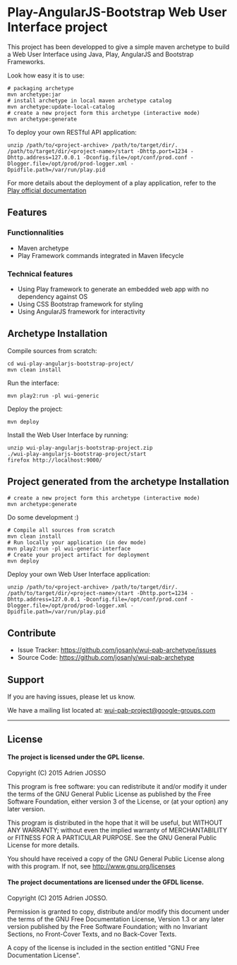 # Play-AngularJS-Bootstrap Web User Interface project

This project has been developped to give a simple maven archetype to build a Web User Interface using Java, Play, AngularJS and Bootstrap Frameworks.

Look how easy it is to use:

    # packaging archetype
    mvn archetype:jar 
    # install archetype in local maven archetype catalog
    mvn archetype:update-local-catalog 
    # create a new project form this archetype (interactive mode)
    mvn archetype:generate 

To deploy your own RESTful API application:

    unzip /path/to/<project-archive> /path/to/target/dir/.
    /path/to/target/dir/<project-name>/start -Dhttp.port=1234 -Dhttp.address=127.0.0.1 -Dconfig.file=/opt/conf/prod.conf -Dlogger.file=/opt/prod/prod-logger.xml -Dpidfile.path=/var/run/play.pid

For more details about the deployment of a play application, refer to the [Play official documentation](https://www.playframework.com/documentation/2.1.x/ProductionConfiguration)

## Features

### Functionnalities

- Maven archetype
- Play Framework commands integrated in Maven lifecycle


### Technical features

- Using Play framework to generate an embedded web app with no dependency against OS
- Using CSS Bootstrap framework for styling
- Using AngularJS framework for interactivity

## Archetype Installation

Compile sources from scratch:

    cd wui-play-angularjs-bootstrap-project/
    mvn clean install 

Run the interface:

    mvn play2:run -pl wui-generic

Deploy the project:

    mvn deploy

Install the Web User Interface by running:

    unzip wui-play-angularjs-bootstrap-project.zip
    ./wui-play-angularjs-bootstrap-project/start 
    firefox http://localhost:9000/

## Project generated from the archetype Installation

    # create a new project form this archetype (interactive mode)
    mvn archetype:generate 

Do some development :)

    # Compile all sources from scratch
    mvn clean install
    # Run locally your application (in dev mode)
    mvn play2:run -pl wui-generic-interface
    # Create your project artifact for deployment
    mvn deploy

Deploy your own Web User Interface application:

    unzip /path/to/<project-archive> /path/to/target/dir/.
    /path/to/target/dir/<project-name>/start -Dhttp.port=1234 -Dhttp.address=127.0.0.1 -Dconfig.file=/opt/conf/prod.conf -Dlogger.file=/opt/prod/prod-logger.xml -Dpidfile.path=/var/run/play.pid

## Contribute

- Issue Tracker: https://github.com/josanly/wui-pab-archetype/issues
- Source Code: https://github.com/josanly/wui-pab-archetype

## Support

If you are having issues, please let us know.

We have a mailing list located at: wui-pab-project@google-groups.com

-------------------

## License

#### The project is licensed under the GPL license.

Copyright (C) 2015 Adrien JOSSO

This program is free software: you can redistribute it and/or modify
it under the terms of the GNU General Public License as published by
the Free Software Foundation, either version 3 of the License, or
(at your option) any later version.

This program is distributed in the hope that it will be useful,
but WITHOUT ANY WARRANTY; without even the implied warranty of
MERCHANTABILITY or FITNESS FOR A PARTICULAR PURPOSE.  See the
GNU General Public License for more details.

You should have received a copy of the GNU General Public License
along with this program.  If not, see http://www.gnu.org/licenses

#### The project documentations are licensed under the GFDL license.

Copyright (C)  2015  Adrien JOSSO.

Permission is granted to copy, distribute and/or modify this document
under the terms of the GNU Free Documentation License, Version 1.3
or any later version published by the Free Software Foundation;
with no Invariant Sections, no Front-Cover Texts, and no Back-Cover Texts.

A copy of the license is included in the section entitled "GNU
Free Documentation License".
